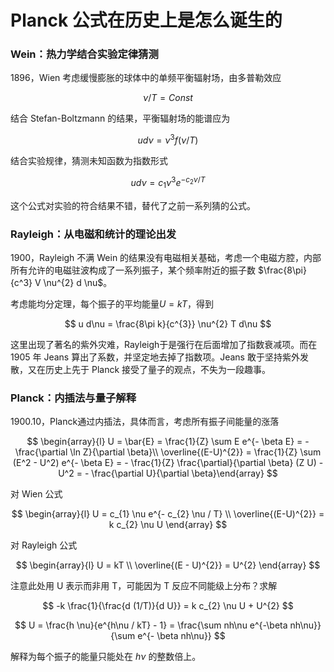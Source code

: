 # Planck 公式在历史上是怎么诞生的

### Wein：热力学结合实验定律猜测

1896，Wien 考虑缓慢膨胀的球体中的单频平衡辐射场，由多普勒效应

$$
\nu / T = Const
$$

结合 Stefan-Boltzmann 的结果，平衡辐射场的能谱应为

$$
u d\nu = \nu^{3} f(\nu/T)
$$

结合实验规律，猜测未知函数为指数形式

$$
u d\nu = c_{1} \nu^{3} e^{ - c_{2} \nu / T }
$$

这个公式对实验的符合结果不错，替代了之前一系列猜的公式。

### Rayleigh：从电磁和统计的理论出发

1900，Rayleigh 不满 Wein 的结果没有电磁相关基础，考虑一个电磁方腔，内部所有允许的电磁驻波构成了一系列振子，某个频率附近的振子数 $\frac{8\pi}{c^3} V \nu^{2} d \nu$。

考虑能均分定理，每个振子的平均能量$U = kT$，得到

$$
u d\nu = \frac{8\pi k}{c^{3}} \nu^{2} T d\nu
$$

这里出现了著名的紫外灾难，Rayleigh于是强行在后面增加了指数衰减项。而在 1905 年 Jeans 算出了系数，并坚定地去掉了指数项。Jeans 敢于坚持紫外发散，又在历史上先于 Planck 接受了量子的观点，不失为一段趣事。

### Planck：内插法与量子解释

1900.10，Planck通过内插法，具体而言，考虑所有振子间能量的涨落

$$
\begin{array}{l}
U = \bar{E} = \frac{1}{Z} \sum E e^{- \beta E} = - \frac{\partial \ln Z}{\partial \beta}\\
\overline{(E-U)^{2}} = \frac{1}{Z} \sum (E^2 - U^2) e^{- \beta E} = - \frac{1}{Z} \frac{\partial}{\partial \beta} (Z U) - U^2 = - \frac{\partial U}{\partial \beta}\end{array}
$$

对 Wien 公式

$$
\begin{array}{l}
U = c_{1} \nu e^{- c_{2} \nu / T} \\
\overline{(E-U)^{2}} = k c_{2} \nu U
\end{array}
$$

对 Rayleigh 公式

$$
\begin{array}{l}
U = kT \\
\overline{(E - U)^{2}} = U^{2}
\end{array}
$$

注意此处用 U 表示而非用 T，可能因为 T 反应不同能级上分布？求解

$$
-k \frac{1}{\frac{d (1/T)}{d U}} = k c_{2} \nu U + U^{2}
$$

$$
U = \frac{h \nu}{e^{h\nu / kT} - 1} = \frac{\sum nh\nu e^{-\beta nh\nu}}{\sum e^{- \beta nh\nu}}
$$

解释为每个振子的能量只能处在 $h\nu$ 的整数倍上。

<!-- 20230730 ljh -->